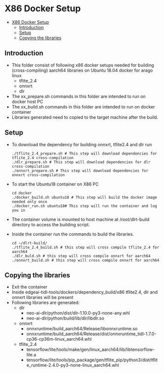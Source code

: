 # X86 Docker Setup
- [X86 Docker Setup](#x86-docker-setups)
  - [Introduction](#introduction)
  - [Setup](#setup)
  - [Copying the libraries](#copying-the-libraries)



## Introduction

   - This folder consist of following x86 docker setups needed for building (cross-compiling) aarch64 libraries on Ubuntu 18.04 docker for arago linux
      - tflite_2.4
      - onnxrt
      - dlr
  - The xx_prepare.sh commands in this folder are intended to run on docker host PC
  - The xx_build.sh commands in this folder are intended to run on docker container
  - Libraries generated need to copied to the target machine after the build.

## Setup
- To download the dependency for building onnxrt, tflite2.4 and dlr run

  ```
  ./tflite_2.4_prepare.sh # This step will download dependencies for tflite_2.4 cross-compilation
  ./dlr_prepare.sh # This step will download dependencies for dlr cross-compilation
  ./onnxrt_prepare.sh # This step will download dependencies for onnxrt cross-compilation
  ```
- To start the Ubuntu18 container on X86 PC

  ```
  cd docker
  ./docker_build.sh ubuntu18 # This step will build the docker image needed only once
  ./docker_run.sh ubuntu18# This step will run the container and log you in
  ```
- The container volume is mounted to host machine at /root/dlrt-build directory to  access the building script.
- Inside the container run the commands to build the libraries.
    ```
    cd ~/dlrt-build/
    ./tflite_2.4_build.sh # this step will cross compile tflite_2.4 for aarch64
    ./dlr_buld.sh # this step will cross compile onnxrt for aarch64
    ./onnxrt_build.sh # this step will cross compile onnxrt for aarch64
    ```


## Copying the libraries
- Exit the container 
- Inside edgeai-tidl-tools/dockers/dependency_build/x86 tflite2.4, dlr and onnxrt libraries will be present
- Following libraries are generated:
    - dlr
        - neo-ai-dlr/python/dist/dlr-1.10.0-py3-none-any.whl
        - neo-ai-dlr/python/build/lib/dlr/libdlr.so
    - onnxrt
        - onnxruntime/build_aarch64/Release/libonnxruntime.so
        - onnxruntime/build_aarch64/Release/dist/onnxruntime_tidl-1.7.0-cp36-cp36m-linux_aarch64.whl
    - tflite_2.4
        - tensorflow/lite/tools/make/gen/linux_aarch64/lib/libtensorflow-lite.a
        - tensorflow/lite/tools/pip_package/gen/tflite_pip/python3/dist/tflite_runtime-2.4.0-py3-none-linux_aarch64.whl

  